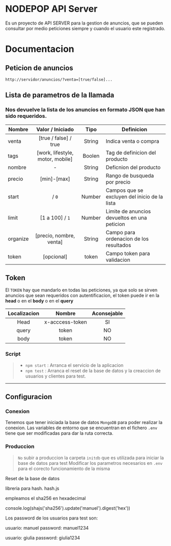 # NODEPOP API Server

Es un proyecto de API SERVER para la gestion de anuncios, que se pueden consultar por medio peticiones siempre y cuando el usuario este registrado.

# Documentacion

## Peticion de anuncios

```http
http://servidor/anuncios/?venta=[true/false]...
```
## Lista de parametros de la llamada

### Nos devuelve la lista de los anuncios en formato JSON que han sido requeridos.

Nombre | Valor / Iniciado | Tipo | Definicion
--- | :---: | :---: | ---
venta | [true / false] / true | String | Indica venta o compra
tags | [work, lifestyle, motor, mobile] | Boolen | Tag de definicion del producto
nombre | - | String | Deficnion del producto
precio | [min]-[max] | String | Rango de busqueda por precio
start | / `0`| Number | Campos que se excluyen del inicio de la lista
limit | [1 a 100] / `1`| Number | Limite de anuncios devueltos en una peticion
organize | [precio, nombre, venta] | String | Campo para ordenacion de los resultados
token | [opcional] | token | Campo token para validacion 

## Token

El `TOKEN` hay que mandarlo en todas las peticiones, ya que solo se sirven anuncios que sean requeridos con autentificacion, el token puede ir en  la **head** o en el **body** o en el **query**

Localizacion | Nombre | Aconsejable
:---: | :---: | :---:
Head | x-acccess-token | SI
query | token | NO
body | token | NO
### Script
 >* `npm start` : Arranca el servicio de la aplicacion
 >* `npm test` : Arranca el reset de la base de datos y la creaccion de usuarios y clientes para test.
****
## Configuracion
### Conexion
Tenemos que tener iniciada la base de datos `MongoDB` para poder realizar la conexion. Las variables de entorno que se encuentran en el fichero `.env` tiene que ser modificadas para dar la ruta correcta.
### Produccion
>`No` subir a produccion la carpeta `initdb` que es utilizada para iniciar la base de datos para test
>Modificar los parametros necesarios en `.env` para el corecto funcionamiento de la misma


Reset de la base de datos 

libreria para hash. hash.js

empleamos el sha256 en hexadecimal

console.log(shajs('sha256').update('manuel').digest('hex'))

Los password de los usuarios para test son:

usuario: manuel
password: manuel1234

usuario: giulia
password: giulia1234